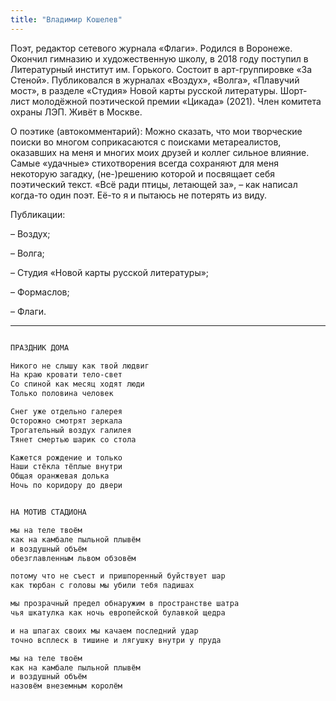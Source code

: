 ```yaml
---
title: "Владимир Кошелев"
---
```

Поэт, редактор сетевого журнала «Флаги». Родился в Воронеже. Окончил гимназию и художественную школу, в 2018 году поступил в Литературный институт им. Горького. Состоит в арт-группировке «За Стеной». Публиковался в журналах «Воздух», «Волга», «Плавучий мост», в разделе «Студия» Новой карты русской литературы. Шорт-лист молодёжной поэтической премии «Цикада» (2021). Член комитета охраны ЛЭП. Живёт в Москве.

О поэтике (автокомментарий):
Можно сказать, что мои творческие поиски во многом соприкасаются с поисками метареалистов, оказавших на меня и многих моих друзей и коллег сильное влияние. Самые «удачные» стихотворения всегда сохраняют для меня некоторую загадку, (не-)решению которой и посвящает себя поэтический текст. «Всё ради птицы, летающей за», – как написал когда-то один поэт. Её-то я и пытаюсь не потерять из виду.

Публикации:

– Воздух;

– Волга;

– Студия «Новой карты русской литературы»;

– Формаслов;

– Флаги.

***

```html

ПРАЗДНИК ДОМА

Никого не слышу как твой людвиг
На краю кровати тело-свет
Со спиной как месяц ходят люди
Только половина человек

Снег уже отдельно галерея
Осторожно смотрят зеркала
Трогательный воздух галилея
Тянет смертью шарик со стола

Кажется рождение и только
Наши стёкла тёплые внутри
Общая оранжевая долька
Ночь по коридору до двери


НА МОТИВ СТАДИОНА

мы на теле твоём
как на камбале пыльной плывём
и воздушный объём
обезглавленным львом обзовём

потому что не съест и пришпоренный буйствует шар
как тюрбан с головы мы убили тебя падишах

мы прозрачный предел обнаружим в пространстве шатра
чья шкатулка как ночь европейской булавкой щедра

и на шпагах своих мы качаем последний удар
точно всплеск в тишине и лягушку внутри у пруда

мы на теле твоём
как на камбале пыльной плывём
и воздушный объём
назовём внеземным королём
```
